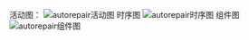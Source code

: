 活动图：
![autorepair活动图](https://github.com/user-attachments/assets/793715f2-de75-4999-8502-42317a54c6ad)
时序图
![autorepair时序图](https://github.com/user-attachments/assets/1d7256a0-b75d-4909-8ba7-22b257e9a050)
组件图
![autorepair组件图](https://github.com/user-attachments/assets/e592063f-9005-46e6-82bc-250f8634595d)
